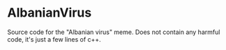 # AlbanianVirus
Source code for the "Albanian virus" meme. Does not contain any harmful code, it's just a few lines of c++.
